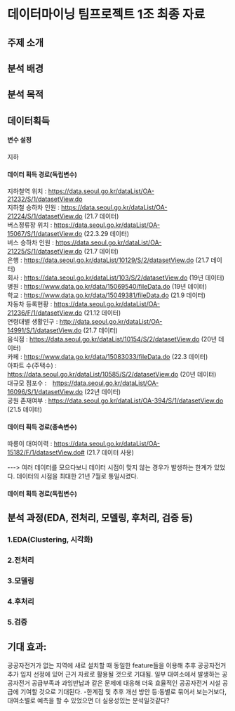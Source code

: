 # 데이터마이닝 팀프로젝트 1조 최종 자료

## 주제 소개 

## 분석 배경

## 분석 목적

## 데이터획득
#### 변수 설정
지하
#### 데이터 획득 경로(독립변수)
지하철역 위치 : https://data.seoul.go.kr/dataList/OA-21232/S/1/datasetView.do  
지하철 승하차 인원 : https://data.seoul.go.kr/dataList/OA-21224/S/1/datasetView.do (21.7 데이터)  
버스정류장 위치 : https://data.seoul.go.kr/dataList/OA-15067/S/1/datasetView.do (22.3.29 데이터)  
버스 승하차 인원 : https://data.seoul.go.kr/dataList/OA-21225/S/1/datasetView.do (21.7 데이터)  
은행 : https://data.seoul.go.kr/dataList/10129/S/2/datasetView.do (21.7 데이터)  
회사 : https://data.seoul.go.kr/dataList/103/S/2/datasetView.do (19년 데이터)   
병원 : https://www.data.go.kr/data/15069540/fileData.do (19년 데이터)   
학교 : https://www.data.go.kr/data/15049381/fileData.do (21.9 데이터)  
자동차 등록현황 : https://data.seoul.go.kr/dataList/OA-21236/F/1/datasetView.do (21.12 데이터)  
연령대별 생활인구 : http://data.seoul.go.kr/dataList/OA-14991/S/1/datasetView.do (21.7 데이터)   
음식점 : https://data.seoul.go.kr/dataList/10154/S/2/datasetView.do (20년 데이터)   
카페 : https://www.data.go.kr/data/15083033/fileData.do (22.3 데이터)  
아파트 수(주택수) : https://data.seoul.go.kr/dataList/10585/S/2/datasetView.do (20년 데이터)  
대규모 점포수 :　https://data.seoul.go.kr/dataList/OA-16096/S/1/datasetView.do (22년 데이터)  
공원 존재여부 : https://data.seoul.go.kr/dataList/OA-394/S/1/datasetView.do (21.5 데이터)  
#### 데이터 획득 경로(종속변수)
따릉이 대여이력 : https://data.seoul.go.kr/dataList/OA-15182/F/1/datasetView.do# (21.7 데이터 사용)  
  
---> 여러 데이터를 모으다보니 데이터 시점이 맞지 않는 경우가 발생하는 한계가 있었다. 데이터의 시점을 최대한 21년 7월로 통일시켰다. 


#### 데이터 획득 경로(독립변수)  



## 분석 과정(EDA, 전처리, 모델링, 후처리, 검증 등)
### 1.EDA(Clustering, 시각화)

### 2.전처리

### 3.모델링

### 4.후처리

### 5.검증

## 기대 효과:
공공자전거가 없는 지역에 새로 설치할 때 동일한 feature들을 이용해 추후 공공자전거 추가 입지 선정에 있어 근거 자료로 활용될 것으로 기대됨.
일부 대여소에서 발생하는 공공자전거 공급부족과 과잉반납과 같은 문제에 대응해 더욱 효율적인 공공자전거 시설 공급에 기여할 것으로 기대된다.
-한계점 및 추후 개선 방안 등:동별로 묶어서 보는거보다, 대여소별로 예측을 할 수 있었으면 더 실용성있는 분석일것같다?
